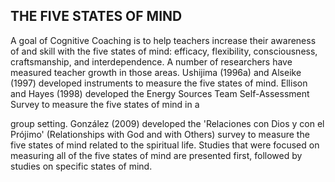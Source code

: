 ## THE FIVE STATES OF MIND

A goal of Cognitive Coaching is to help teachers increase their awareness of and skill with the five states of mind: efficacy, flexibility, consciousness, craftsmanship, and interdependence. A number of researchers have measured teacher growth in those areas. Ushijima (1996a) and Alseike (1997) developed instruments to measure the five states of mind. Ellison and Hayes (1998) developed the Energy Sources Team Self-Assessment Survey to measure the five states of mind in a

group setting. González (2009) developed the 'Relaciones con Dios y con el Prójimo' (Relationships with God and with Others) survey to measure the five states of mind related to the spiritual life. Studies that were focused on measuring all of the five states of mind are presented first, followed by studies on specific states of mind.